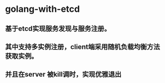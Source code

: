 # golang-with-etcd
## 基于etcd实现服务发现与服务注册。
## 其中支持多实例注册，client端采用随机负载均衡方法获取实例。
## 并且在server 被kill调时，实现优雅退出
